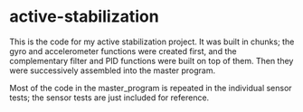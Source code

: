 # active-stabilization
This is the code for my active stabilization project. It was built in chunks; the gyro and accelerometer functions were created first, and the complementary filter and PID functions were built on top of them. Then they were successively assembled into the master program.

Most of the code in the master_program is repeated in the individual sensor tests; the sensor tests are just included for reference.
